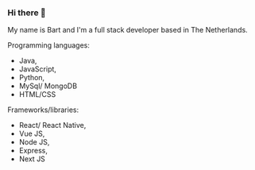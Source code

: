 ### Hi there 👋

My name is Bart and I'm a full stack developer based in The Netherlands.

Programming languages:
- Java,
- JavaScript,
- Python,
- MySql/ MongoDB
- HTML/CSS

Frameworks/libraries:
- React/ React Native,
- Vue JS,
- Node JS,
- Express,
- Next JS
